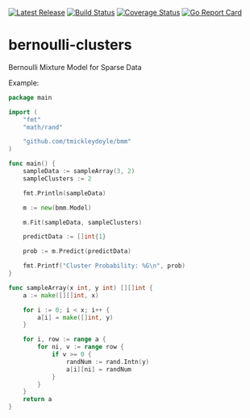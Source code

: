 [![Latest Release](https://img.shields.io/github/release/tmickleydoyle/bernoulli-clusters.svg)](https://github.com/tmickleydoyle/bernoulli-clusters/releases)
[![Build Status](https://github.com/tmickleydoyle/bernoulli-clusters/workflows/build/badge.svg)](https://github.com/tmickleydoyle/bernoulli-clusters/actions)
[![Coverage Status](https://coveralls.io/repos/github/tmickleydoyle/bernoulli-clusters/badge.svg?branch=master)](https://coveralls.io/github/tmickleydoyle/bernoulli-clusters?branch=master)
[![Go Report Card](https://goreportcard.com/badge/github.com/tmickleydoyle/bernoulli-clusters)](https://goreportcard.com/report/github.com/tmickleydoyle/bernoulli-clusters)

# bernoulli-clusters
Bernoulli Mixture Model for Sparse Data


Example:

```go
package main

import (
	"fmt"
	"math/rand"

	"github.com/tmickleydoyle/bmm"
)

func main() {
	sampleData := sampleArray(3, 2)
	sampleClusters := 2

	fmt.Println(sampleData)

	m := new(bmm.Model)

	m.Fit(sampleData, sampleClusters)

	predictData := []int{1}

	prob := m.Predict(predictData)

	fmt.Printf("Cluster Probability: %G\n", prob)
}

func sampleArray(x int, y int) [][]int {
	a := make([][]int, x)

	for i := 0; i < x; i++ {
		a[i] = make([]int, y)
	}

	for i, row := range a {
		for ni, v := range row {
			if v >= 0 {
				randNum := rand.Intn(y)
				a[i][ni] = randNum
			}
		}
	}
	return a
}
```
